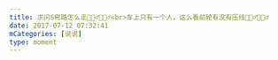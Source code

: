 ```yaml
---
title: 求问S弯路怎么走🤷🏻‍♂️🤷🏻‍♂️<br>车上只有一个人，这么看前轮有没有压线🤷🏻‍♂️🤷🏻‍♂️
date: 2017-07-12 07:32:41
mCategories: [说说]
type: moment
---
```


